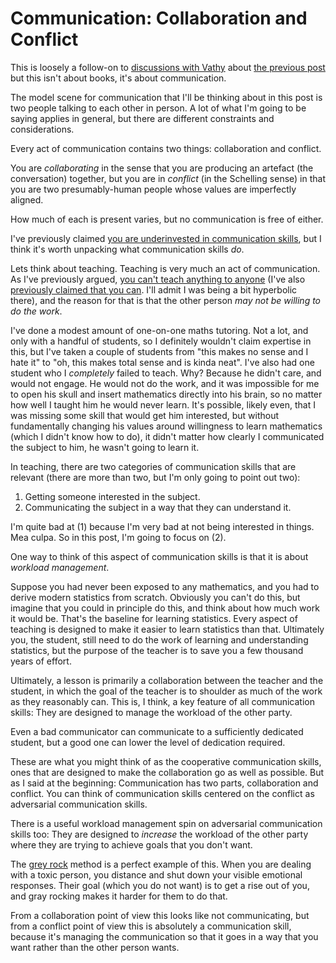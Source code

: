 # Communication: Collaboration and Conflict

This is loosely a follow-on to [discussions with Vathy](https://twitter.com/fvathynevgl/status/1238082764609671170) about [the previous post](https://notebook.drmaciver.com/posts/2020-03-12-07:45.html) but this isn't about books, it's about communication.

The model scene for communication that I'll be thinking about in this post is two people talking to each other in person. A lot of what I'm going to be saying applies in general, but there are different constraints and considerations.

Every act of communication contains two things: collaboration and conflict.

You are *collaborating* in the sense that you are producing an artefact (the conversation) together, but you are in *conflict* (in the Schelling sense) in that you are two presumably-human people whose values are imperfectly aligned.

How much of each is present varies, but no communication is free of either.

I've previously claimed [you are underinvested in communication skills](https://twitter.com/DRMacIver/status/1232716902352523264), but I think it's worth unpacking what communication skills *do*.

Lets think about teaching. Teaching is very much an act of communication. As I've previously argued, [you can't teach anything to anyone](https://notebook.drmaciver.com/posts/2020-03-08-08:53.html) (I've also [previously claimed that you can](https://www.drmaciver.com/2018/10/how-to-explain-anything-to-anyone/). I'll admit I was being a bit hyperbolic there),
and the reason for that is that the other person *may not be willing to do the work*.

I've done a modest amount of one-on-one maths tutoring. Not a lot, and only with a handful of students, so I definitely wouldn't claim expertise in this, but I've taken a couple of students from "this makes no sense and I hate it" to "oh, this makes total sense and is kinda neat". I've also had one student who I *completely* failed to teach.
Why? Because he didn't care, and would not engage. He would not do the work, and it was impossible for me to open his skull and insert mathematics directly into his brain, so no matter how well I taught him he would never learn.
It's possible, likely even, that I was missing some skill that would get him interested, but without fundamentally changing his values around willingness to learn mathematics (which I didn't know how to do), it didn't matter how clearly I communicated the subject to him, he wasn't going to learn it.

In teaching, there are two categories of communication skills that are relevant (there are more than two, but I'm only going to point out two):

1. Getting someone interested in the subject.
2. Communicating the subject in a way that they can understand it.

I'm quite bad at (1) because I'm very bad at not being interested in things. Mea culpa. So in this post, I'm going to focus on (2).

One way to think of this aspect of communication skills is that it is about *workload management*.

Suppose you had never been exposed to any mathematics, and you had to derive modern statistics from scratch.
Obviously you can't do this, but imagine that you could in principle do this, and think about how much work it would be.
That's the baseline for learning statistics.
Every aspect of teaching is designed to make it easier to learn statistics than that.
Ultimately you, the student, still need to do the work of learning and understanding statistics, but the purpose of the teacher is to save you a few thousand years of effort.

Ultimately, a lesson is primarily a collaboration between the teacher and the student, in which the goal of the teacher is to shoulder as much of the work as they reasonably can.
This is, I think, a key feature of all communication skills:
They are designed to manage the workload of the other party.

Even a bad communicator can communicate to a sufficiently dedicated student, but a good one can lower the level of dedication required.

These are what you might think of as the cooperative communication skills, ones that are designed to make the collaboration go as well as possible.
But as I said at the beginning: Communication has two parts, collaboration and conflict.
You can think of communication skills centered on the conflict as adversarial communication skills.

There is a useful workload management spin on adversarial communication skills too:
They are designed to *increase* the workload of the other party where they are trying to achieve goals that you don't want.

The [grey rock](https://www.healthline.com/health/grey-rock#offer-nothing) method is a perfect example of this. When you are dealing with a toxic person, you distance and shut down your visible emotional responses.
Their goal (which you do not want) is to get a rise out of you, and gray rocking makes it harder for them to do that.

From a collaboration point of view this looks like not communicating, but from a conflict point of view this is absolutely a communication skill, because it's managing the communication so that it goes in a way that you want rather than the other person wants.
